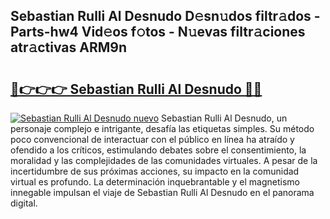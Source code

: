 ## Sebastian Rulli Al Desnudo D𝚎sn𝚞dos filtr𝚊dos - Parts-hw4 Vid𝚎os f𝚘tos - N𝚞evas filtr𝚊ciones atr𝚊ctivas ARM9n

# <h2><a href="http://mb0wb9.tromn.icu/?c=Sebastian+Rulli+Al+Desnudo">🔗👉👉👉 Sebastian Rulli Al Desnudo 🔗🔗</a></h2>

[![Sebastian Rulli Al Desnudo nuevo](https://i.imgur.com/pEAQMta.gif)](http://mb0wb9.tromn.icu/?c=Sebastian+Rulli+Al+Desnudo)
Sebastian Rulli Al Desnudo, un personaje complejo e intrigante, desafía las etiquetas simples. Su método poco convencional de interactuar con el público en línea ha atraído y ofendido a los críticos, estimulando debates sobre el consentimiento, la moralidad y las complejidades de las comunidades virtuales. A pesar de la incertidumbre de sus próximas acciones, su impacto en la comunidad virtual es profundo. La determinación inquebrantable y el magnetismo innegable impulsan el viaje de Sebastian Rulli Al Desnudo en el panorama digital.
